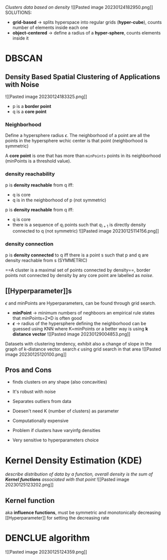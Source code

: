_Clusters data based on density_
![[Pasted image 20230124182950.png]]
SOLUTIONS:
- **grid-based** -> splits hyperspace into regular grids (**hyper-cube**), counts number of elements inside each one
- **object-centered** -> define a radius of a **hyper-sphere**, counts elements inside it

# DBSCAN
## Density Based Spatial Clustering of Applications with Noise
![[Pasted image 20230124183325.png]]
- p is a **border point**
- q is a **core point**
### Neighborhood
Define a hypersphere radius $\epsilon$. The neighborhood of a point are all the points in the hypersphere wchic center is that point (neighborhood is symmetric)

A **core point** is one that has more than `minPoints` points in its neighborhood (minPoints is a threshold value).

### density reachability
p is **density reachable** from q iff:
- q is core
- q is in the neighborhood of p
(not symmetric)

p is **density reachable** from q iff:
- q is core
- there is a sequence of $q_{i}$ points such that $q_{i+1}$ is directly density connected to q
(not symmetric)
![[Pasted image 20230125114156.png]]
### density connection
p is **density connected** to q iff there is a point s such that p and q are density reachable from s
(SYMMETRIC)

==A cluster is a maximal set of points connected by density==, border points not connected by density by any core point are labelled as _noise_.

## [[Hyperparameter]]s
$\epsilon$ and minPoints are Hyperparameters, can be found through grid search.
- **minPoint** -> minimum numbers of neghboors
	an empirical rule states that minPoints=2*D is often good
- **$\epsilon$** -> radius of the hypersphere defining the neighborhood
	can be guessed using KNN where K=minPoints
	or a better way is using **k distance vector**
	![[Pasted image 20230129004853.png]]

Datasets with clustering tendency, exhibit also a change of slope in the graph of k-distance vector. search $\epsilon$ using grid search in that area
![[Pasted image 20230125120100.png]]

## Pros and Cons
- finds clusters on any shape (also concavities)
- It's robust with noise
- Separates outliers from data
- Doesen't need K (number of clusters) as parameter

- Computationally expensive
- Problem if clusters have varyinfg densities
- Very sensitive to hyperparameters choice

# Kernel Density Estimation (KDE)
_describe distribution of data by a function, overall density is the sum of **Kernel functions** associated with that point_
![[Pasted image 20230125123202.png]]
## Kernel function 
aka **influence functions**, must be symmetric and monotonically decreasing
[[Hyperparameter]] for setting the decreasing rate

# DENCLUE algorithm
![[Pasted image 20230125124359.png]]
